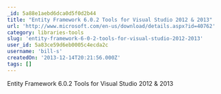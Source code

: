 ```yaml
---
_id: 5a88e1aebd6dca0d5f0d2b44
title: "Entity Framework 6.0.2 Tools for Visual Studio 2012 & 2013"
url: 'http://www.microsoft.com/en-us/download/details.aspx?id=40762'
category: libraries-tools
slug: 'entity-framework-6-0-2-tools-for-visual-studio-2012-2013'
user_id: 5a83ce59d6eb0005c4ecda2c
username: 'bill-s'
createdOn: '2013-12-14T20:21:56.000Z'
tags: []
---
```


Entity Framework 6.0.2 Tools for Visual Studio 2012 &amp; 2013
